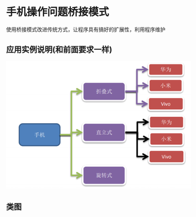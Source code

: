 # 手机操作问题桥接模式

使用桥接模式改进传统方式，让程序具有搞好的扩展性，利用程序维护

## 应用实例说明(和前面要求一样)

![img.png](../../../../resources/picture/img22.png)

## 类图
